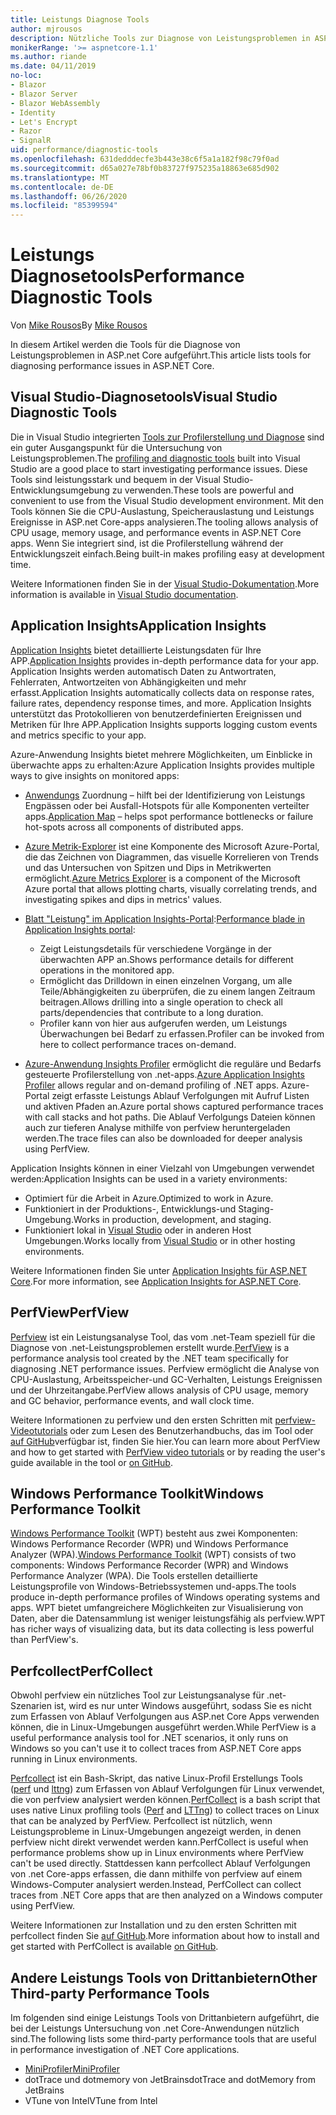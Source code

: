 ```yaml
---
title: Leistungs Diagnose Tools
author: mjrousos
description: Nützliche Tools zur Diagnose von Leistungsproblemen in ASP.net Core apps.
monikerRange: '>= aspnetcore-1.1'
ms.author: riande
ms.date: 04/11/2019
no-loc:
- Blazor
- Blazor Server
- Blazor WebAssembly
- Identity
- Let's Encrypt
- Razor
- SignalR
uid: performance/diagnostic-tools
ms.openlocfilehash: 631dedddecfe3b443e38c6f5a1a182f98c79f0ad
ms.sourcegitcommit: d65a027e78bf0b83727f975235a18863e685d902
ms.translationtype: MT
ms.contentlocale: de-DE
ms.lasthandoff: 06/26/2020
ms.locfileid: "85399594"
---
```

# <a name="performance-diagnostic-tools"></a><span data-ttu-id="3523d-103">Leistungs Diagnosetools</span><span class="sxs-lookup"><span data-stu-id="3523d-103">Performance Diagnostic Tools</span></span>

<span data-ttu-id="3523d-104">Von [Mike Rousos](https://github.com/mjrousos)</span><span class="sxs-lookup"><span data-stu-id="3523d-104">By [Mike Rousos](https://github.com/mjrousos)</span></span>

<span data-ttu-id="3523d-105">In diesem Artikel werden die Tools für die Diagnose von Leistungsproblemen in ASP.net Core aufgeführt.</span><span class="sxs-lookup"><span data-stu-id="3523d-105">This article lists tools for diagnosing performance issues in ASP.NET Core.</span></span>

## <a name="visual-studio-diagnostic-tools"></a><span data-ttu-id="3523d-106">Visual Studio-Diagnosetools</span><span class="sxs-lookup"><span data-stu-id="3523d-106">Visual Studio Diagnostic Tools</span></span>

<span data-ttu-id="3523d-107">Die in Visual Studio integrierten [Tools zur Profilerstellung und Diagnose](/visualstudio/profiling) sind ein guter Ausgangspunkt für die Untersuchung von Leistungsproblemen.</span><span class="sxs-lookup"><span data-stu-id="3523d-107">The [profiling and diagnostic tools](/visualstudio/profiling) built into Visual Studio are a good place to start investigating performance issues.</span></span> <span data-ttu-id="3523d-108">Diese Tools sind leistungsstark und bequem in der Visual Studio-Entwicklungsumgebung zu verwenden.</span><span class="sxs-lookup"><span data-stu-id="3523d-108">These tools are powerful and convenient to use from the Visual Studio development environment.</span></span> <span data-ttu-id="3523d-109">Mit den Tools können Sie die CPU-Auslastung, Speicherauslastung und Leistungs Ereignisse in ASP.net Core-apps analysieren.</span><span class="sxs-lookup"><span data-stu-id="3523d-109">The tooling allows analysis of CPU usage, memory usage, and performance events in ASP.NET Core apps.</span></span> <span data-ttu-id="3523d-110">Wenn Sie integriert sind, ist die Profilerstellung während der Entwicklungszeit einfach.</span><span class="sxs-lookup"><span data-stu-id="3523d-110">Being built-in makes profiling easy at development time.</span></span>

<span data-ttu-id="3523d-111">Weitere Informationen finden Sie in der [Visual Studio-Dokumentation](/visualstudio/profiling/profiling-overview).</span><span class="sxs-lookup"><span data-stu-id="3523d-111">More information is available in [Visual Studio documentation](/visualstudio/profiling/profiling-overview).</span></span>

## <a name="application-insights"></a><span data-ttu-id="3523d-112">Application Insights</span><span class="sxs-lookup"><span data-stu-id="3523d-112">Application Insights</span></span>

<span data-ttu-id="3523d-113">[Application Insights](/azure/application-insights/app-insights-overview) bietet detaillierte Leistungsdaten für Ihre APP.</span><span class="sxs-lookup"><span data-stu-id="3523d-113">[Application Insights](/azure/application-insights/app-insights-overview) provides in-depth performance data for your app.</span></span> <span data-ttu-id="3523d-114">Application Insights werden automatisch Daten zu Antwortraten, Fehlerraten, Antwortzeiten von Abhängigkeiten und mehr erfasst.</span><span class="sxs-lookup"><span data-stu-id="3523d-114">Application Insights automatically collects data on response rates, failure rates, dependency response times, and more.</span></span> <span data-ttu-id="3523d-115">Application Insights unterstützt das Protokollieren von benutzerdefinierten Ereignissen und Metriken für Ihre APP.</span><span class="sxs-lookup"><span data-stu-id="3523d-115">Application Insights supports logging custom events and metrics specific to your app.</span></span>

<span data-ttu-id="3523d-116">Azure-Anwendung Insights bietet mehrere Möglichkeiten, um Einblicke in überwachte apps zu erhalten:</span><span class="sxs-lookup"><span data-stu-id="3523d-116">Azure Application Insights provides multiple ways to give insights on monitored apps:</span></span>

- <span data-ttu-id="3523d-117">[Anwendungs](/azure/application-insights/app-insights-app-map) Zuordnung – hilft bei der Identifizierung von Leistungs Engpässen oder bei Ausfall-Hotspots für alle Komponenten verteilter apps.</span><span class="sxs-lookup"><span data-stu-id="3523d-117">[Application Map](/azure/application-insights/app-insights-app-map) – helps spot performance bottlenecks or failure hot-spots across all components of distributed apps.</span></span>
- <span data-ttu-id="3523d-118">[Azure Metrik-Explorer](/azure/azure-monitor/platform/metrics-getting-started) ist eine Komponente des Microsoft Azure-Portal, die das Zeichnen von Diagrammen, das visuelle Korrelieren von Trends und das Untersuchen von Spitzen und Dips in Metrikwerten ermöglicht.</span><span class="sxs-lookup"><span data-stu-id="3523d-118">[Azure Metrics Explorer](/azure/azure-monitor/platform/metrics-getting-started) is a component of the Microsoft Azure portal that allows plotting charts, visually correlating trends, and investigating spikes and dips in metrics' values.</span></span>
- <span data-ttu-id="3523d-119">[Blatt "Leistung" im Application Insights-Portal](/azure/application-insights/app-insights-tutorial-performance):</span><span class="sxs-lookup"><span data-stu-id="3523d-119">[Performance blade in Application Insights portal](/azure/application-insights/app-insights-tutorial-performance):</span></span>

  - <span data-ttu-id="3523d-120">Zeigt Leistungsdetails für verschiedene Vorgänge in der überwachten APP an.</span><span class="sxs-lookup"><span data-stu-id="3523d-120">Shows performance details for different operations in the monitored app.</span></span>
  - <span data-ttu-id="3523d-121">Ermöglicht das Drilldown in einen einzelnen Vorgang, um alle Teile/Abhängigkeiten zu überprüfen, die zu einem langen Zeitraum beitragen.</span><span class="sxs-lookup"><span data-stu-id="3523d-121">Allows drilling into a single operation to check all parts/dependencies that contribute to a long duration.</span></span>
  - <span data-ttu-id="3523d-122">Profiler kann von hier aus aufgerufen werden, um Leistungs Überwachungen bei Bedarf zu erfassen.</span><span class="sxs-lookup"><span data-stu-id="3523d-122">Profiler can be invoked from here to collect performance traces on-demand.</span></span>

- <span data-ttu-id="3523d-123">[Azure-Anwendung Insights Profiler](/azure/azure-monitor/app/profiler) ermöglicht die reguläre und Bedarfs gesteuerte Profilerstellung von .net-apps.</span><span class="sxs-lookup"><span data-stu-id="3523d-123">[Azure Application Insights Profiler](/azure/azure-monitor/app/profiler) allows regular and on-demand profiling of .NET apps.</span></span>  <span data-ttu-id="3523d-124">Azure-Portal zeigt erfasste Leistungs Ablauf Verfolgungen mit Aufruf Listen und aktiven Pfaden an.</span><span class="sxs-lookup"><span data-stu-id="3523d-124">Azure portal shows captured performance traces with call stacks and hot paths.</span></span> <span data-ttu-id="3523d-125">Die Ablauf Verfolgungs Dateien können auch zur tieferen Analyse mithilfe von perfview heruntergeladen werden.</span><span class="sxs-lookup"><span data-stu-id="3523d-125">The trace files can also be downloaded for deeper analysis using PerfView.</span></span>

<span data-ttu-id="3523d-126">Application Insights können in einer Vielzahl von Umgebungen verwendet werden:</span><span class="sxs-lookup"><span data-stu-id="3523d-126">Application Insights can be used in a variety environments:</span></span>

- <span data-ttu-id="3523d-127">Optimiert für die Arbeit in Azure.</span><span class="sxs-lookup"><span data-stu-id="3523d-127">Optimized to work in Azure.</span></span>
- <span data-ttu-id="3523d-128">Funktioniert in der Produktions-, Entwicklungs-und Staging-Umgebung.</span><span class="sxs-lookup"><span data-stu-id="3523d-128">Works in production, development, and staging.</span></span>
- <span data-ttu-id="3523d-129">Funktioniert lokal in [Visual Studio](/azure/application-insights/app-insights-visual-studio) oder in anderen Host Umgebungen.</span><span class="sxs-lookup"><span data-stu-id="3523d-129">Works locally from [Visual Studio](/azure/application-insights/app-insights-visual-studio) or in other hosting environments.</span></span>

<span data-ttu-id="3523d-130">Weitere Informationen finden Sie unter [Application Insights für ASP.NET Core](/azure/application-insights/app-insights-asp-net-core).</span><span class="sxs-lookup"><span data-stu-id="3523d-130">For more information, see [Application Insights for ASP.NET Core](/azure/application-insights/app-insights-asp-net-core).</span></span>

## <a name="perfview"></a><span data-ttu-id="3523d-131">PerfView</span><span class="sxs-lookup"><span data-stu-id="3523d-131">PerfView</span></span>

<span data-ttu-id="3523d-132">[Perfview](https://github.com/Microsoft/perfview) ist ein Leistungsanalyse Tool, das vom .net-Team speziell für die Diagnose von .net-Leistungsproblemen erstellt wurde.</span><span class="sxs-lookup"><span data-stu-id="3523d-132">[PerfView](https://github.com/Microsoft/perfview) is a performance analysis tool created by the .NET team specifically for diagnosing .NET performance issues.</span></span> <span data-ttu-id="3523d-133">Perfview ermöglicht die Analyse von CPU-Auslastung, Arbeitsspeicher-und GC-Verhalten, Leistungs Ereignissen und der Uhrzeitangabe.</span><span class="sxs-lookup"><span data-stu-id="3523d-133">PerfView allows analysis of CPU usage, memory and GC behavior, performance events, and wall clock time.</span></span>

<span data-ttu-id="3523d-134">Weitere Informationen zu perfview und den ersten Schritten mit [perfview-Videotutorials](https://channel9.msdn.com/Series/PerfView-Tutorial) oder zum Lesen des Benutzerhandbuchs, das im Tool oder [auf GitHub](https://github.com/Microsoft/perfview)verfügbar ist, finden Sie hier.</span><span class="sxs-lookup"><span data-stu-id="3523d-134">You can learn more about PerfView and how to get started with [PerfView video tutorials](https://channel9.msdn.com/Series/PerfView-Tutorial) or by reading the user's guide available in the tool or [on GitHub](https://github.com/Microsoft/perfview).</span></span>

## <a name="windows-performance-toolkit"></a><span data-ttu-id="3523d-135">Windows Performance Toolkit</span><span class="sxs-lookup"><span data-stu-id="3523d-135">Windows Performance Toolkit</span></span>

<span data-ttu-id="3523d-136">[Windows Performance Toolkit](/windows-hardware/test/wpt/) (WPT) besteht aus zwei Komponenten: Windows Performance Recorder (WPR) und Windows Performance Analyzer (WPA).</span><span class="sxs-lookup"><span data-stu-id="3523d-136">[Windows Performance Toolkit](/windows-hardware/test/wpt/) (WPT) consists of two components: Windows Performance Recorder (WPR) and Windows Performance Analyzer (WPA).</span></span> <span data-ttu-id="3523d-137">Die Tools erstellen detaillierte Leistungsprofile von Windows-Betriebssystemen und-apps.</span><span class="sxs-lookup"><span data-stu-id="3523d-137">The tools produce in-depth performance profiles of Windows operating systems and apps.</span></span> <span data-ttu-id="3523d-138">WPT bietet umfangreichere Möglichkeiten zur Visualisierung von Daten, aber die Datensammlung ist weniger leistungsfähig als perfview.</span><span class="sxs-lookup"><span data-stu-id="3523d-138">WPT has richer ways of visualizing data, but its data collecting is less powerful than PerfView's.</span></span>

## <a name="perfcollect"></a><span data-ttu-id="3523d-139">Perfcollect</span><span class="sxs-lookup"><span data-stu-id="3523d-139">PerfCollect</span></span>

<span data-ttu-id="3523d-140">Obwohl perfview ein nützliches Tool zur Leistungsanalyse für .net-Szenarien ist, wird es nur unter Windows ausgeführt, sodass Sie es nicht zum Erfassen von Ablauf Verfolgungen aus ASP.net Core Apps verwenden können, die in Linux-Umgebungen ausgeführt werden.</span><span class="sxs-lookup"><span data-stu-id="3523d-140">While PerfView is a useful performance analysis tool for .NET scenarios, it only runs on Windows so you can't use it to collect traces from ASP.NET Core apps running in Linux environments.</span></span>

<span data-ttu-id="3523d-141">[Perfcollect](https://github.com/dotnet/coreclr/blob/master/Documentation/project-docs/linux-performance-tracing.md) ist ein Bash-Skript, das native Linux-Profil Erstellungs Tools ([perf](https://perf.wiki.kernel.org/index.php/Main_Page) und [lttng](https://lttng.org/)) zum Erfassen von Ablauf Verfolgungen für Linux verwendet, die von perfview analysiert werden können.</span><span class="sxs-lookup"><span data-stu-id="3523d-141">[PerfCollect](https://github.com/dotnet/coreclr/blob/master/Documentation/project-docs/linux-performance-tracing.md) is a bash script that uses native Linux profiling tools ([Perf](https://perf.wiki.kernel.org/index.php/Main_Page) and [LTTng](https://lttng.org/)) to collect traces on Linux that can be analyzed by PerfView.</span></span> <span data-ttu-id="3523d-142">Perfcollect ist nützlich, wenn Leistungsprobleme in Linux-Umgebungen angezeigt werden, in denen perfview nicht direkt verwendet werden kann.</span><span class="sxs-lookup"><span data-stu-id="3523d-142">PerfCollect is useful when performance problems show up in Linux environments where PerfView can't be used directly.</span></span> <span data-ttu-id="3523d-143">Stattdessen kann perfcollect Ablauf Verfolgungen von .net Core-apps erfassen, die dann mithilfe von perfview auf einem Windows-Computer analysiert werden.</span><span class="sxs-lookup"><span data-stu-id="3523d-143">Instead, PerfCollect can collect traces from .NET Core apps that are then analyzed on a Windows computer using PerfView.</span></span>

<span data-ttu-id="3523d-144">Weitere Informationen zur Installation und zu den ersten Schritten mit perfcollect finden Sie [auf GitHub](https://github.com/dotnet/coreclr/blob/master/Documentation/project-docs/linux-performance-tracing.md).</span><span class="sxs-lookup"><span data-stu-id="3523d-144">More information about how to install and get started with PerfCollect is available [on GitHub](https://github.com/dotnet/coreclr/blob/master/Documentation/project-docs/linux-performance-tracing.md).</span></span>

## <a name="other-third-party-performance-tools"></a><span data-ttu-id="3523d-145">Andere Leistungs Tools von Drittanbietern</span><span class="sxs-lookup"><span data-stu-id="3523d-145">Other Third-party Performance Tools</span></span>

<span data-ttu-id="3523d-146">Im folgenden sind einige Leistungs Tools von Drittanbietern aufgeführt, die bei der Leistungs Untersuchung von .net Core-Anwendungen nützlich sind.</span><span class="sxs-lookup"><span data-stu-id="3523d-146">The following lists some third-party performance tools that are useful in performance investigation of .NET Core applications.</span></span>

- [<span data-ttu-id="3523d-147">MiniProfiler</span><span class="sxs-lookup"><span data-stu-id="3523d-147">MiniProfiler</span></span>](https://miniprofiler.com/)
- <span data-ttu-id="3523d-148">dotTrace und dotmemory von JetBrains</span><span class="sxs-lookup"><span data-stu-id="3523d-148">dotTrace and dotMemory from JetBrains</span></span>
- <span data-ttu-id="3523d-149">VTune von Intel</span><span class="sxs-lookup"><span data-stu-id="3523d-149">VTune from Intel</span></span>
